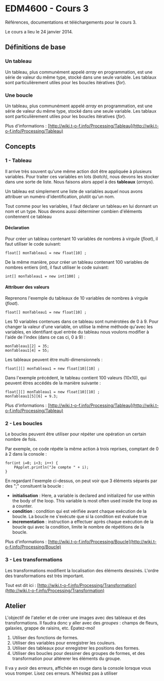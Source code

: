 EDM4600 - Cours 3
=======

Références, documentations et téléchargements pour le cours 3.

Le cours a lieu le 24 janvier 2014.

## Définitions de base

### Un tableau

Un tableau, plus communément appelé *array* en programmation, est une série de valeur du même type, stocké dans une seule variable. Les tablaux sont particulièrement utiles pour les boucles itératives (*for*).

### Une boucle

Un tableau, plus communément appelé *array* en programmation, est une série de valeur du même type, stocké dans une seule variable. Les tablaux sont particulièrement utiles pour les boucles itératives (*for*).

Plus d'informations : [http://wiki.t-o-f.info/Processing/Tableau](http://wiki.t-o-f.info/Processing/Tableau)

## Concepts

### 1 - Tableau

Il arrive très souvent qu'une même action doit être appliquée à plusieurs variables. Pour traiter ces variables en lots (*batch)*, nous devons les stocker dans une sorte de liste. Nous faisons alors appel à des **tableaux** (*arrays*).

Un tableau est simplement une liste de variables auquel nous avons attribuer un numéro d'identification, plutôt qu'un nom.

Tout comme pour les variables, il faut déclarer un tableau en lui donnant un nom et un type. Nous devons aussi déterminer combien d'éléments conitennent ce tableau


#### Déclaration

Pour créer un tableau contenant 10 variables de nombres à virgule (*float*), il faut utiliser le code suivant:

```
float[] monTableau1 = new float[10] ;
```

De la même manière, pour créer un tableau contenant 100 variables de nombres entiers (*int*), il faut utiliser le code suivant:

```
int[] monTableau1 = new int[100] ;
```

#### Attribuer des valeurs

Reprenons l'exemple du tableaux de 10 variables de nombres à virgule (*float*).

```
float[] monTableau1 = new float[10] ;
```

Les 10 variables contenues dans ce tableau sont numérotées de 0 à 9. Pour changer la valeur d'une variable, on utilise la même méthode qu'avec les variables, en identifiant quel entrée du tableau nous voulons modifier à l'aide de l'index (dans ce cas ci, 0 à 9) :

```
monTableau1[2] = 35;
monTableau1[4] = 55;
```

Les tableaux peuvent être multi-dimensionnels :

```
float[][] monTableau1 = new float[10][10] ;
```

Dans l'exemple précédent, le tableau contient 100 valeurs (10x10), qui peuvent êtres accédés de la manière suivante :

```
float[][] monTableau1 = new float[10][10] ;
monTableau1[5][6] = 9.3;
```

Plus d'informations : [http://wiki.t-o-f.info/Processing/Tableau](http://wiki.t-o-f.info/Processing/Tableau)

### 2 - Les boucles

Le boucles peuvent être utiliser pour répéter une opération un certain nombre de fois.

Par exemple, ce code répéte la même action à trois reprises, comptant de 0 à 2 dans la console :

```
for(int i=0; i<3; i++) {
	PApplet.println("Je compte " + i);
}
```
En regardant l'exemple ci-dessus, on peut voir que 3 éléments séparés par des ";" consituent la boucle :

- **initialisation** : Here, a variable is declared and initialized for use within the body of the loop. This variable is most often used inside the loop as a counter.
- **condition** :  condition qui est vérifiée avant chaque exécution de la boucle. La boucle ne s'exécute que si la condition est évaluée true- **incrementation** : instruction a effectuer après chaque exécution de la boucle qui avec la condition, limite le nombre de répétitions de la boucle.
Plus d'informations : [http://wiki.t-o-f.info/Processing/Boucle](http://wiki.t-o-f.info/Processing/Boucle)

### 3 - Les transformations

Les transformations modifient la localisation des éléments dessinés. L'ordre des transformations est très important.

Tout est dit ici : [http://wiki.t-o-f.info/Processing/Transformation](http://wiki.t-o-f.info/Processing/Transformation)

## Atelier

L'objectif de l'atelier et de créer une images avec des tableaux et des transformations. Il faudra donc y aller avec des *groupes* : champs de fleurs, galaxies, grappe de raisins, etc. Épatez-moi!

1. Utiliser des fonctions de formes.
2. Utiliser des variables pour enregistrer les couleurs.
3. Utiliser des tableaux pour enregistrer les positions des formes.
4. Utiliser des boucles pour dessiner des groupes de formes, et des transformation pour altérerer les éléments du groupe.

Il va y avoir des erreurs, affichée en rouge dans la console lorsque vous vous tromper. Lisez ces erreurs. N'hésitez pas à utiliser 
